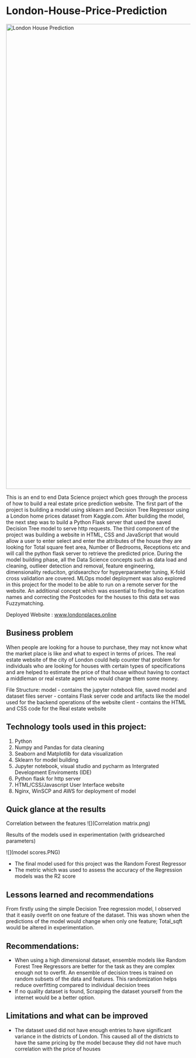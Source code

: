 # London-House-Price-Prediction

<img width="1268" alt="London House Prediction" src="https://github.com/algymud510/London-House-Price-Prediction/assets/134397797/e287d27a-e6fc-4293-aeaf-331a7a9d3edd">


 This is an end to end Data Science project which goes through the process of how to build a real estate price prediction website. The first part of the project is building a model using sklearn and Decision Tree Regressor using a London home prices dataset from Kaggle.com. After building the model, the next step was to build a Python Flask server that used the saved Decision Tree model to serve http requests. The third component of the project was building a website in HTML, CSS and JavaScript that would allow a user to enter select and enter the attributes of the house they are looking for Total square feet area, Number of Bedrooms, Receptions etc and will call the python flask server to retrieve the predicted price. During the model building phase, all the Data Science concepts such as data load and cleaning,  outlieer detection and removal, feature engineering, dimensionality reduciton, gridsearchcv for hypyerparameter tuning, K-fold cross validation are covered. MLOps model deployment was also explored in this project for the model to be able to run on a remote server for the website. An additional concept which was essential to finding the location names and correcting the Postcodes for the houses to this data set was Fuzzymatching.

Deployed Website : www.londonplaces.online

## Business problem
When people are looking for a house to purchase, they may not know what the market place is like and what to expect in terms of prices. The real estate website of the city of London could help counter that problem for individuals who are looking for houses with certain types of specifications and are helped to estimate the price of that house without having to contact a middleman or real estate agent who would charge them some money. 

 File Structure:
 model - contains the jupyter notebook file, saved model and dataset files 
 server - contains Flask server code and artifacts like the model used for the backend operations of the   website
 client - contains the HTML and CSS code for the Real estate website
 
## Technology tools used in this project:
1. Python
2. Numpy and Pandas for data cleaning 
3. Seaborn and Matplotlib for data visualization
4. Sklearn for model building
5. Jupyter notebook, visual studio and pycharm as Intergrated Development Enviroments (IDE)
6. Python flask for http server 
7. HTML/CSS/Javascript User Interface website
8. Nginx, WinSCP and AWS for deployment of model

## Quick glance at the results

Correlation between the features 
![](Correlation matrix.png)

Results of the models used in experimentation (with gridsearched parameters)

![](model scores.PNG)

- The final model used for this project was the Random Forest Regressor
- The metric which was used to assess the accuracy of the Regression models was the R2 score


## Lessons learned and recommendations
From firstly using the simple Decision Tree regression model, I observed that it easily overfit on one feature of the dataset. This was shown when the predictions of the model would change when only one feature; Total_sqft would be altered in experimentation.

## Recommendations: 
- When using a high dimensional dataset, ensemble models like Random Forest Tree Regressors are better for the task as they are complex enough not to overfit. An ensemble of decision trees is trained on random subsets of the data and features. This randomization helps reduce overfitting compared to individual decision trees 
- If no quality dataset is found, Scrapping the dataset yourself from the internet would be a better option.

## Limitations and what can be improved 
- The dataset used did not have enough entries to have significant variance in the districts of London. This caused all of the districts to have the same pricing by the model because they did not have much correlation with the price of houses
